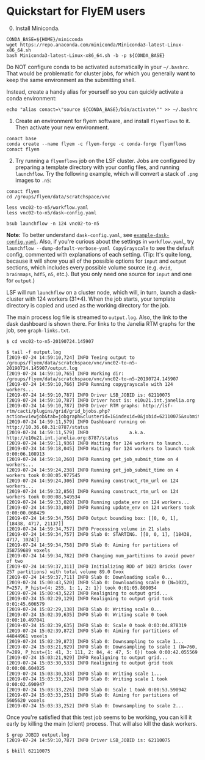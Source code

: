 Quickstart for FlyEM users
==========================

0. Install Miniconda.

```
CONDA_BASE=${HOME}/miniconda
wget https://repo.anaconda.com/miniconda/Miniconda3-latest-Linux-x86_64.sh
bash Miniconda3-latest-Linux-x86_64.sh -b -p ${CONDA_BASE} 
```

Do NOT configure conda to be activated automatically in your `~/.bashrc`.
That would be problematic for cluster jobs, for which you generally want to
keep the same environment as the submitting shell.

Instead, create a handy alias for yourself so you can quickly activate a conda environment:

```
echo "alias conact=\"source ${CONDA_BASE}/bin/activate\"" >> ~/.bashrc
```

1. Create an environment for flyem software, and install `flyemflows` to it.  Then activate your new environment.

```
conact base
conda create --name flyem -c flyem-forge -c conda-forge flyemflows
conact flyem
```

2. Try running a `flyemflows` job on the LSF cluster.  Jobs are configured by preparing a template directory with your config files, and running `launchflow`.  Try the following example, which will convert a stack of `.png` images to `.n5`:

```
conact flyem
cd /groups/flyem/data/scratchspace/vnc

less vnc02-to-n5/workflow.yaml
less vnc02-to-n5/dask-config.yaml

bsub launchflow -n 124 vnc02-to-n5
```

**Note:**  To better understand `dask-config.yaml`, see [`example-dask-config.yaml`][edc]. Also, if you're curious about the settings in `workflow.yaml`, try `launchflow --dump-default-verbose-yaml CopyGrayscale` to see the default config, commented with explanations of each setting.  (Tip: It's quite long, because it will show you all of the possible options for `input` and `output` sections, which includes every possible volume source (e.g. `dvid`, `brainmaps`, `hdf5`, `n5`, etc.).  But you only need one source for `input` and one for `output`.)  

[edc]: https://github.com/janelia-flyem/flyemflows/blob/master/developer-examples/example-dask-config.yaml

LSF will run `launchflow` on a cluster node, which will, in turn, launch a dask-cluster with 124 workers (31*4).  When the job starts, your template directory is copied and used as the working directory for the job.

The main process log file is streamed to `output.log`.  Also, the link to the dask dashboard is shown there.  For links to the Janelia RTM graphs for the job, see `graph-links.txt`.

```
$ cd vnc02-to-n5-20190724.145907

$ tail -f output.log
[2019-07-24 14:59:10,724] INFO Teeing output to /groups/flyem/data/scratchspace/vnc/vnc02-to-n5-20190724.145907/output.log
[2019-07-24 14:59:10,765] INFO Working dir: /groups/flyem/data/scratchspace/vnc/vnc02-to-n5-20190724.145907
[2019-07-24 14:59:10,766] INFO Running copygrayscale with 124 workers...
[2019-07-24 14:59:10,787] INFO Driver LSB_JOBID is: 62110075
[2019-07-24 14:59:10,787] INFO Driver host is: e10u21.int.janelia.org
[2019-07-24 14:59:10,787] INFO Driver RTM graphs: http://lsf-rtm/cacti/plugins/grid/grid_bjobs.php?action=viewjob&tab=jobgraph&clusterid=1&indexid=0&jobid=62110075&submit_time=1563994739
[2019-07-24 14:59:11,579] INFO Dashboard running on http://10.36.60.31:8787/status
[2019-07-24 14:59:11,579] INFO               a.k.a. http://e10u21.int.janelia.org:8787/status
[2019-07-24 14:59:11,936] INFO Waiting for 124 workers to launch...
[2019-07-24 14:59:18,045] INFO Waiting for 124 workers to launch took 0:00:06.108913
[2019-07-24 14:59:18,260] INFO Running get_job_submit_time on 4 workers...
[2019-07-24 14:59:24,238] INFO Running get_job_submit_time on 4 workers took 0:00:05.977545
[2019-07-24 14:59:24,306] INFO Running construct_rtm_url on 124 workers...
[2019-07-24 14:59:32,856] INFO Running construct_rtm_url on 124 workers took 0:00:08.549534
[2019-07-24 14:59:33,020] INFO Running update_env on 124 workers...
[2019-07-24 14:59:33,089] INFO Running update_env on 124 workers took 0:00:00.068429
[2019-07-24 14:59:34,756] INFO Output bounding box: [[0, 0, 1], [18438, 4717, 21137]]
[2019-07-24 14:59:34,757] INFO Processing volume in 21 slabs
[2019-07-24 14:59:34,757] INFO Slab 0: STARTING. [[0, 0, 1], [18438, 4717, 1024]]
[2019-07-24 14:59:34,758] INFO Slab 0: Aiming for partitions of 358759689 voxels
[2019-07-24 14:59:34,782] INFO Changing num_partitions to avoid power of two
[2019-07-24 14:59:37,311] INFO Initializing RDD of 1023 Bricks (over 257 partitions) with total volume 89.0 Gvox
[2019-07-24 14:59:37,711] INFO Slab 0: Downloading scale 0...
[2019-07-24 15:00:43,520] INFO Slab 0: Downloading scale 0 (N=1023, P=257, P_hist={4: 255, 1: 1, 2: 1}) took 0:01:05.809054
[2019-07-24 15:00:43,522] INFO Realigning to output grid...
[2019-07-24 15:02:29,129] INFO Realigning to output grid took 0:01:45.606579
[2019-07-24 15:02:29,138] INFO Slab 0: Writing scale 0...
[2019-07-24 15:02:39,635] INFO Slab 0: Writing scale 0 took 0:00:10.497041
[2019-07-24 15:02:39,635] INFO Slab 0: Scale 0 took 0:03:04.878319
[2019-07-24 15:02:39,872] INFO Slab 0: Aiming for partitions of 44844961 voxels
[2019-07-24 15:02:39,873] INFO Slab 0: Downsampling to scale 1...
[2019-07-24 15:03:21,929] INFO Slab 0: Downsampling to scale 1 (N=760, P=289, P_hist={1: 41, 3: 111, 2: 84, 4: 47, 5: 6}) took 0:00:42.055569
[2019-07-24 15:03:21,929] INFO Realigning to output grid...
[2019-07-24 15:03:30,533] INFO Realigning to output grid took 0:00:08.604025
[2019-07-24 15:03:30,533] INFO Slab 0: Writing scale 1...
[2019-07-24 15:03:33,224] INFO Slab 0: Writing scale 1 took 0:00:02.690947
[2019-07-24 15:03:33,226] INFO Slab 0: Scale 1 took 0:00:53.590942
[2019-07-24 15:03:33,251] INFO Slab 0: Aiming for partitions of 5605620 voxels
[2019-07-24 15:03:33,252] INFO Slab 0: Downsampling to scale 2...
```

Once you're satisfied that this test job seems to be working, you can kill it early by killing the main (client) process.  That will also kill the dask workers.

```
$ grep JOBID output.log
[2019-07-24 14:59:10,787] INFO Driver LSB_JOBID is: 62110075

$ bkill 62110075
```
